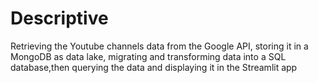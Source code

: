 # Descriptive
Retrieving the Youtube channels data from the Google API, storing it in a MongoDB as data lake, migrating and transforming data into a SQL database,then querying the data and displaying it in the Streamlit app
